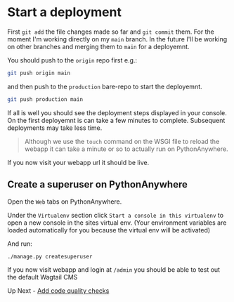 # Start a deployment

First `git add` the file changes made so far and `git commit` them. For the moment I'm working directly on my `main` branch. In the future I'll be working on other branches and merging them to `main` for a deployemnt.

You should push to the `origin` repo first e.g.:

```bash
git push origin main
```

and then push to the `production` bare-repo to start the deployemnt.

```bash
git push production main
```

If all is well you should see the deployment steps displayed in your console. On the first deployemnt is can take a few minutes to complete. Subsequent deployments may take less time.

> Although we use the `touch` command on the WSGI file to reload the webapp it can take a minute or so to actually run on PythonAnywhere.

If you now visit your webapp url it should be live.

## Create a superuser on PythonAnywhere

Open the `Web` tabs on PythonAnywhere.

Under the `Virtualenv` section click `Start a console in this virtualenv` to open a new console in the sites virtual env. (Your environment variables are loaded automatically for you because the virtual env will be activated)

And run:

```bash
./manage.py createsuperuser
```

If you now visit webapp and login at `/admin` you should be able to test out the default Wagtail CMS

Up Next - [Add code quality checks](./m-add-code-quality-checks.md)
